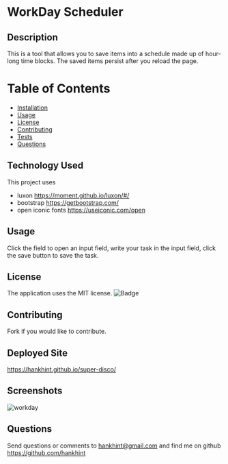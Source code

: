 
# WorkDay Scheduler

## Description
This is a tool that allows you to save items into a schedule made up of hour-long time blocks.  The saved items persist after you reload the page.

# Table of Contents 
* [Installation](#installation)
* [Usage](#usage)
* [License](#license)
* [Contributing](#contributing)
* [Tests](#tests)
* [Questions](#questions)

## Technology Used

This project uses 
* luxon https://moment.github.io/luxon/#/ 
* bootstrap https://getbootstrap.com/
* open iconic fonts https://useiconic.com/open

## Usage
Click the field to open an input field, write your task in the input field, click the save button to save the task.

## License
The application uses the MIT license.
![Badge](https://img.shields.io/badge/License-MIT-blue.svg)
  
## Contributing
Fork if you would like to contribute.

## Deployed Site

https://hankhint.github.io/super-disco/

## Screenshots
![workday](https://user-images.githubusercontent.com/50533231/154150871-784dde08-fae1-4318-8917-10c79e03b570.png)
## Questions
Send questions or comments to hankhint@gmail.com and find me on github https://github.com/hankhint
